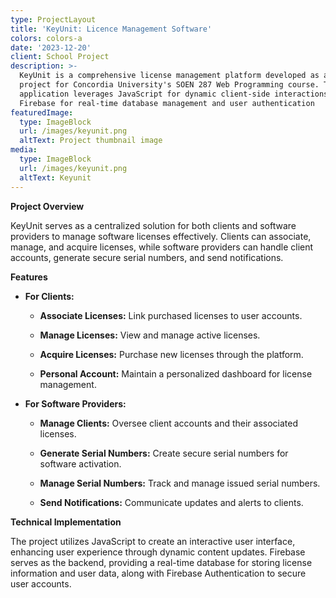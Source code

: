 ```yaml
---
type: ProjectLayout
title: 'KeyUnit: Licence Management Software'
colors: colors-a
date: '2023-12-20'
client: School Project
description: >-
  KeyUnit is a comprehensive license management platform developed as a group
  project for Concordia University's SOEN 287 Web Programming course. The
  application leverages JavaScript for dynamic client-side interactions and
  Firebase for real-time database management and user authentication
featuredImage:
  type: ImageBlock
  url: /images/keyunit.png
  altText: Project thumbnail image
media:
  type: ImageBlock
  url: /images/keyunit.png
  altText: Keyunit
---
```

**Project Overview**

KeyUnit serves as a centralized solution for both clients and software providers to manage software licenses effectively. Clients can associate, manage, and acquire licenses, while software providers can handle client accounts, generate secure serial numbers, and send notifications.

**Features**

*   **For Clients:**

    *   **Associate Licenses:** Link purchased licenses to user accounts.

    *   **Manage Licenses:** View and manage active licenses.

    *   **Acquire Licenses:** Purchase new licenses through the platform.

    *   **Personal Account:** Maintain a personalized dashboard for license management.

*   **For Software Providers:**

    *   **Manage Clients:** Oversee client accounts and their associated licenses.

    *   **Generate Serial Numbers:** Create secure serial numbers for software activation.

    *   **Manage Serial Numbers:** Track and manage issued serial numbers.

    *   **Send Notifications:** Communicate updates and alerts to clients.

**Technical Implementation**

The project utilizes JavaScript to create an interactive user interface, enhancing user experience through dynamic content updates. Firebase serves as the backend, providing a real-time database for storing license information and user data, along with Firebase Authentication to secure user accounts.



